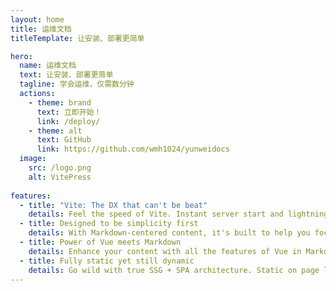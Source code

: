 ```yaml
---
layout: home
title: 运维文档
titleTemplate: 让安装、部署更简单

hero:
  name: 运维文档
  text: 让安装、部署更简单
  tagline: 学会运维，仅需数分钟
  actions:
    - theme: brand
      text: 立即开始！
      link: /deploy/
    - theme: alt
      text: GitHub
      link: https://github.com/wmh1024/yunweidocs
  image:
    src: /logo.png
    alt: VitePress
    
features:
  - title: "Vite: The DX that can't be beat"
    details: Feel the speed of Vite. Instant server start and lightning fast HMR that stays fast regardless of the app size.
  - title: Designed to be simplicity first
    details: With Markdown-centered content, it's built to help you focus on writing and deployed with minimum configuration.
  - title: Power of Vue meets Markdown
    details: Enhance your content with all the features of Vue in Markdown, while being able to customize your site with Vue.
  - title: Fully static yet still dynamic
    details: Go wild with true SSG + SPA architecture. Static on page load, but engage users with 100% interactivity from there.
---
```


<style>
:root {
  --vp-home-hero-name-color: transparent;
  --vp-home-hero-name-background: -webkit-linear-gradient(120deg, #1488d1 30%, #84b7fb 60%);

  --vp-home-hero-image-background-image: linear-gradient(-45deg, #1488d1 30%, #84b7fb 60%);
  --vp-home-hero-image-filter: blur(44px);
}

@media (min-width: 640px) {
  :root {
    --vp-home-hero-image-filter: blur(56px);
  }
}

@media (min-width: 960px) {
  :root {
    --vp-home-hero-image-filter: blur(68px);
  }
}
</style>
